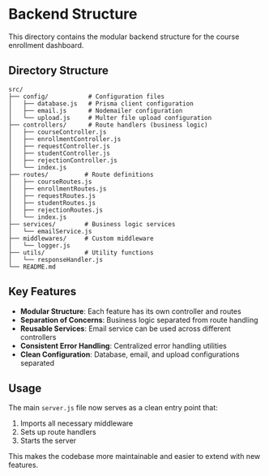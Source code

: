 # Backend Structure

This directory contains the modular backend structure for the course enrollment dashboard.

## Directory Structure

```
src/
├── config/           # Configuration files
│   ├── database.js   # Prisma client configuration
│   ├── email.js      # Nodemailer configuration
│   └── upload.js     # Multer file upload configuration
├── controllers/      # Route handlers (business logic)
│   ├── courseController.js
│   ├── enrollmentController.js
│   ├── requestController.js
│   ├── studentController.js
│   ├── rejectionController.js
│   └── index.js
├── routes/          # Route definitions
│   ├── courseRoutes.js
│   ├── enrollmentRoutes.js
│   ├── requestRoutes.js
│   ├── studentRoutes.js
│   ├── rejectionRoutes.js
│   └── index.js
├── services/        # Business logic services
│   └── emailService.js
├── middlewares/     # Custom middleware
│   └── logger.js
├── utils/           # Utility functions
│   └── responseHandler.js
└── README.md
```

## Key Features

- **Modular Structure**: Each feature has its own controller and routes
- **Separation of Concerns**: Business logic separated from route handling
- **Reusable Services**: Email service can be used across different controllers
- **Consistent Error Handling**: Centralized error handling utilities
- **Clean Configuration**: Database, email, and upload configurations separated

## Usage

The main `server.js` file now serves as a clean entry point that:

1. Imports all necessary middleware
2. Sets up route handlers
3. Starts the server

This makes the codebase more maintainable and easier to extend with new features.

